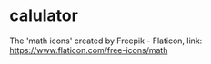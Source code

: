# calulator

The 'math icons' created by Freepik - Flaticon, link: https://www.flaticon.com/free-icons/math